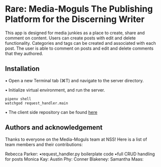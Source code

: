 # Rare: Media-Moguls The Publishing Platform for the Discerning Writer
This app is designed for media junkies as a place to create, share and comment on content. Users can create posts with edit and delete functionality. Categories and tags can be created and associated with each post. The user is able to comment on posts and edit and delete comments that they authored. 

## Installation
• Open a new Terminal tab (⌘T) and navigate to the server directory.

• Initialize virtual environment, and run the server.

```
pipenv shell
watchgod request_handler.main
```

• The client side repository can be found [here](https://github.com/NSS-Day-Cohort-42/rare-media-moguls)


## Authors and acknowledgement

Thanks to everyone on the Media-Moguls team at NSS! 
Here is a list of team members and their contributions:

Rebecca Parker:
    •request_handler.py boilerplate code
    •full CRUD handling for posts
Monica Kay:
Austin Phy:
Conner Blakeney:
Samantha Maas: